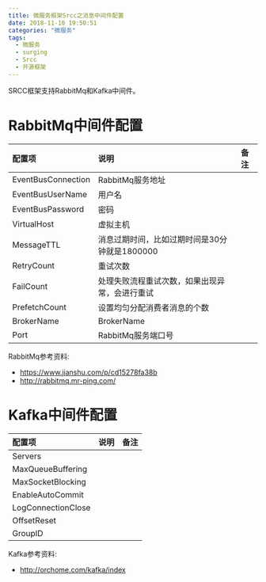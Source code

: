 ```yaml
---
title: 微服务框架Srcc之消息中间件配置
date: 2018-11-10 19:50:51
categories: "微服务"
tags:
  - 微服务
  - surging
  - Srcc
  - 开源框架
---
```


SRCC框架支持RabbitMq和Kafka中间件。

# RabbitMq中间件配置
| 配置项 | 说明 | 备注 |
|:-------------------|:-----------------|:---------------|
| EventBusConnection | RabbitMq服务地址|  |
| EventBusUserName | 用户名 |  |
| EventBusPassword | 密码 |  |
| VirtualHost | 虚拟主机 |  |
| MessageTTL | 消息过期时间，比如过期时间是30分钟就是1800000 |  |
| RetryCount | 重试次数 |  |
| FailCount | 处理失败流程重试次数，如果出现异常，会进行重试 |  |
| PrefetchCount | 设置均匀分配消费者消息的个数 |  |
| BrokerName | BrokerName |  |
| Port | RabbitMq服务端口号 |  |

RabbitMq参考资料:
- https://www.jianshu.com/p/cd15278fa38b
- http://rabbitmq.mr-ping.com/

# Kafka中间件配置

| 配置项 | 说明 | 备注 |
|:-------------------|:-----------------|:---------------|
| Servers | |  |
| MaxQueueBuffering | |  |
| MaxSocketBlocking | |  |
| EnableAutoCommit | |  |
| LogConnectionClose | |  |
| OffsetReset | |  |
| GroupID | |  |

Kafka参考资料:
- http://orchome.com/kafka/index